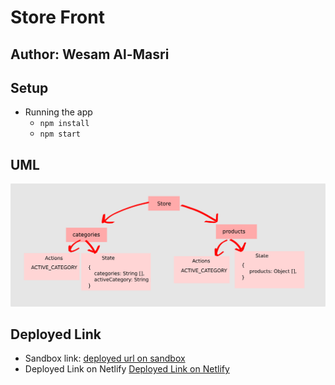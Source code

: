 # Store Front

## Author: Wesam Al-Masri

## Setup

- Running the app
  - `npm install`
  - `npm start`

## UML

![uml](assets/front-store1.png)

## Deployed Link

- Sandbox link: [deployed url on sandbox](https://codesandbox.io/s/github/401-js-WesamAlmasri/storefront)
- Deployed Link on Netlify [Deployed Link on Netlify](https://eco-store.netlify.app)